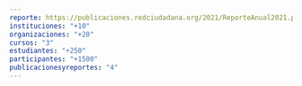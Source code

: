 ```yaml
---
reporte: https://publicaciones.redciudadana.org/2021/ReporteAnual2021.pdf
instituciones: "+10"
organizaciones: "+20"
cursos: "3"
estudiantes: "+250"
participantes: "+1500"
publicacionesyreportes: "4"
---
```

